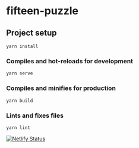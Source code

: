 # fifteen-puzzle

## Project setup
```
yarn install
```

### Compiles and hot-reloads for development
```
yarn serve
```

### Compiles and minifies for production
```
yarn build
```

### Lints and fixes files
```
yarn lint
```
[![Netlify Status](https://api.netlify.com/api/v1/badges/6b8c09e7-a6c0-45ce-a609-4296d621b2fa/deploy-status)](https://app.netlify.com/sites/fifteenpuzzle/deploys)
